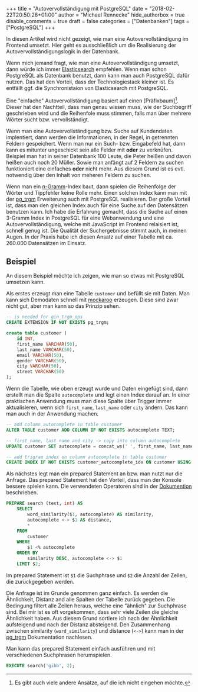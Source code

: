 +++
title = "Autovervollständigung mit PostgreSQL"
date = "2018-02-22T20:50:26+01:00"
author = "Michael Rennecke"
hide_authorbox = true
disable_comments = true
draft = false
categories = ["Datenbanken"]
tags = ["PostgreSQL"]
+++

In diesen Artikel wird nicht gezeigt, wie man eine Autovervollständigung
im Frontend umsetzt. Hier geht es ausschließlich um die Realisierung
der Autovervollständigungslogik in der Datenbank.

Wenn mich jemand fragt, wie man eine Autovervollständigung umsetzt, dann
würde ich immer [Elasticsearch] empfehlen. Wenn man schon PostgreSQL als
Datenbank benutzt, dann kann man auch PostgreSQL dafür nutzen. Das hat den
Vorteil, dass der Technologiestack kleiner ist. Es entfällt ggf. die 
Synchronistaion von Elasticsearch mit PostgreSQL.

Eine "einfache" Autovervollständigung basiert auf einen [Präfixbaum][^1]. Dieser
hat den Nachtteil, dass man genau wissen muss, wie der Suchbegriff geschrieben
wird und die Reihenfole muss stimmen, falls man über mehrere Wörter sucht
bzw. vervollständigt.

Wenn man eine Autovervollständigung bzw. Suche auf Kundendaten implentiert, dann
werden die Informationen, in der Regel, in getrennten Feldern gespeichert.
Wenn man nur ein Such- bzw. Eingabefeld hat, dann kann es mitunter ungeschickt
sein alle Felder mit **oder** zu verknüfen. Beispiel man hat in seiner Datenbank
100 Leute, die Peter heißen und davon heißen auch noch 20 Müller. Sowie man
anfängt auf 2 Feldern zu suchen funktioniert eine einfaches **oder** nicht mehr.
Aus diesem Grund ist es evtl. notwendig über den Inhalt von meheren Feldern zu
suchen.

Wenn man ein [n-Gramm]-Index baut, dann spielen die Reihenfolge der Wörter und
Tippfehler keine Rolle mehr. Einen solchen Index kann man mit der [pg_trgm]
Erweiterung auch mit PostgreSQL realisieren. Der große Vorteil ist, dass man
den gleichen Index auch für eine Suche auf den Datensätzen benutzen kann. Ich
habe die Erfahrung gemacht, dass die Suche auf einen 3-Gramm Index in PostgreSQL
für eine Webanwendung und eine Autovervollständigung, welche mit JavaScript im
Frontend relaisiert ist, schnell genug ist. Die Qualität der Suchergebnisse stimmt
auch, in meinen Augen. In der Praxis habe ich diesen Ansatz auf einer Tabelle mit
ca. 260.000 Datensätzen im Einsatz.


## Beispiel

An diesem Beispiel möchte ich zeigen, wie man so etwas mit PostgreSQL umsetzen kann.

Als erstes erzeugt man eine Tabelle `customer` und befüllt sie mit Daten. Man kann sich
Demodaten schnell mit [mockaroo] erzeugen. Diese sind zwar nicht gut, aber man kann so
das Prinzip sehen.

```sql
-- is needed for gin_trgm_ops
CREATE EXTENSION IF NOT EXISTS pg_trgm;

create table customer (
	id INT,
	first_name VARCHAR(50),
	last_name VARCHAR(50),
	email VARCHAR(50),
	gender VARCHAR(50),
	city VARCHAR(50),
	street VARCHAR(50)
);
```

Wenn die Tabelle, wie oben erzeugt wurde und Daten eingefügt sind, dann erstellt man 
die Spalte `autocomplete` und legt einen Index darauf an. In einer praktischen Anwendung
muss man diese Spalte über Trigger immer aktualisieren, wenn sich `first_name`, `last_name`
oder `city` ändern. Das kann man auch in der Anwendung machen.

```sql
-- add column autocomplete in table customer
ALTER TABLE customer ADD COLUMN IF NOT EXISTS autocomplete TEXT;

-- first_name, last_name and city -> copy into column autocomplete
UPDATE customer SET autocomplete = concat_ws(' ', first_name, last_name, city) WHERE autocomplete IS NULL;

-- add trigram index on column autocomplete in table customer
CREATE INDEX IF NOT EXISTS customer_autocomplete_idx ON customer USING GIN(autocomplete gin_trgm_ops);
```

Als nächstes legt man ein prepared Statement an bzw. man nutzt nur die Anfrage. Das prepared Statement hat
den Vorteil, dass man der Konsole bessere spielen kann. Die verwendeten Operatoren sind in der [Dokumention]
beschrieben.

```sql
PREPARE search (text, int) AS
    SELECT
        word_similarity($1, autocomplete) AS similarity,
        autocomplete <-> $1 AS distance,
        *
    FROM
        customer
    WHERE
        $1 <% autocomplete
    ORDER BY
        similarity DESC, autocomplete <-> $1
    LIMIT $2;
```

Im prepared Statement ist `$1` die Suchphrase und `$2` die Anzahl der
Zeilen, die zurückgegeben werden.

Die Anfrage ist im Grunde genommen ganz einfach. Es werden die Ähnlichkeit,
Distanz and alle Spalten der Tabelle zurück gegeben. Die Bedingung filtert
alle Zeilen heraus, welche eine "ähnlich" zur Suchphrase sind. Bei mir ist
es oft vorgekommen, dass sehr viele Zeilen die gleiche Ähnlichkeit haben.
Aus diesem Grund sortiere ich nach der Ähnlichkeit aufsteigend und nach der
Distanz absteigend. Den Zusammenhang zwischen similarity (`word_similarity`) 
und distance (`<->`) kann man in der [pg_trgm] Dokumentation nachlesen.


Man kann das prepared Statement einfach ausführen und mit verschiedenen
Suchphrasen herumspielen.

```sql
EXECUTE search('gibb', 2);
```


[Elasticsearch]: https://www.elastic.co/de/products/elasticsearch
[Präfixbaum]: https://de.wikipedia.org/wiki/Trie
[n-Gramm]: https://de.wikipedia.org/wiki/N-Gramm
[pg_trgm]: https://www.postgresql.org/docs/10/static/pgtrgm.html
[mockaroo]: https://www.mockaroo.com/
[Dokumention]: https://www.postgresql.org/docs/10/static/pgtrgm.html#PGTRGM-OP-TABLE

[^1]: Es gibt auch viele andere Ansätze, auf die ich nicht eingehen möchte.
